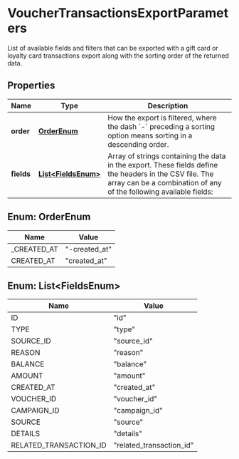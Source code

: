 

# VoucherTransactionsExportParameters

List of available fields and filters that can be exported with a gift card or loyalty card transactions export along with the sorting order of the returned data.

## Properties

| Name | Type | Description |
|------------ | ------------- | ------------- |
|**order** | [**OrderEnum**](#OrderEnum) | How the export is filtered, where the dash &#x60;-&#x60; preceding a sorting option means sorting in a descending order. |
|**fields** | [**List&lt;FieldsEnum&gt;**](#List&lt;FieldsEnum&gt;) | Array of strings containing the data in the export. These fields define the headers in the CSV file. The array can be a combination of any of the following available fields:  | **Field** | **Definition** | **Example Export** | |:---|:---|:---| | id | Unique transaction ID. | vtx_0cb7811f1c07765800 | | type | Transaction type. | - &#x60;CREDITS_REMOVAL&#x60; &lt;br&gt; - &#x60;CREDITS_ADDITION&#x60; &lt;br&gt; - &#x60;CREDITS_REFUND&#x60; &lt;br&gt; - &#x60;CREDITS_REDEMPTION&#x60; &lt;br&gt; - &#x60;POINTS_ACCRUAL&#x60; &lt;br&gt; - &#x60;POINTS_CANCELLATION&#x60; &lt;br&gt; - &#x60;POINTS_REDEMPTION&#x60;&lt;br&gt; - &#x60;POINTS_REFUND&#x60;&lt;br&gt; - &#x60;POINTS_ADDITION&#x60;&lt;br&gt; - &#x60;POINTS_REMOVAL&#x60;&lt;br&gt; - &#x60;POINTS_EXPIRATION&#x60;&lt;br&gt; - &#x60;POINTS_TRANSFER_IN&#x60;&lt;br&gt; - &#x60;POINTS_TRANSFER_OUT&#x60; | | source_id | Unique transaction source ID. | 8638 | | reason | Contains the reason for the transaction if one was included originally. |  | | balance | The gift card or loyalty card balance after the transaction. |  | | amount | The amount of gift card or loyalty card credits being allocated during the transaction. This value can either be negative or positive depending on the nature of the transaction. |  | | created_at | Timestamp in ISO 8601 format representing the date and time when the transaction was created. | 2022-03-09T09:16:32.521Z  | | voucher_id | Unique Voucher ID. | v_dky7ksKfPX50Wb2Bxvcoeb1xT20b6tcp | | campaign_id | Parent campaign ID. | camp_FNYR4jhqZBM9xTptxDGgeNBV | | source|  Channel through which the transaction was initiated. | API | | details | More detailed information stored in the form of a JSON. | Provides more details related to the transaction in the form of an object. | | related_transaction_id | Unique transaction ID related to a receiver/donor card in the case of a points transfer from/to another card. | vtx_0c9afe802593b34b80 | |



## Enum: OrderEnum

| Name | Value |
|---- | -----|
| _CREATED_AT | &quot;-created_at&quot; |
| CREATED_AT | &quot;created_at&quot; |



## Enum: List&lt;FieldsEnum&gt;

| Name | Value |
|---- | -----|
| ID | &quot;id&quot; |
| TYPE | &quot;type&quot; |
| SOURCE_ID | &quot;source_id&quot; |
| REASON | &quot;reason&quot; |
| BALANCE | &quot;balance&quot; |
| AMOUNT | &quot;amount&quot; |
| CREATED_AT | &quot;created_at&quot; |
| VOUCHER_ID | &quot;voucher_id&quot; |
| CAMPAIGN_ID | &quot;campaign_id&quot; |
| SOURCE | &quot;source&quot; |
| DETAILS | &quot;details&quot; |
| RELATED_TRANSACTION_ID | &quot;related_transaction_id&quot; |




